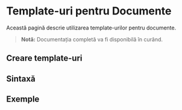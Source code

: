# Template-uri pentru Documente

Această pagină descrie utilizarea template-urilor pentru documente.

> **Notă:** Documentația completă va fi disponibilă în curând.

## Creare template-uri

## Sintaxă

## Exemple